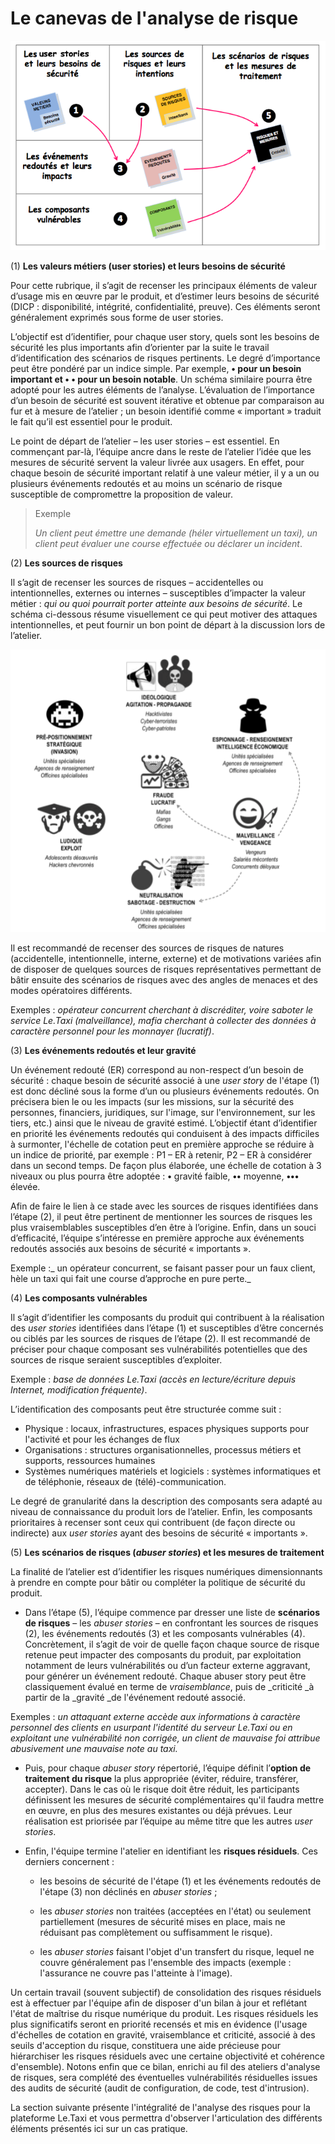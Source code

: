 # Le canevas de l'analyse de risque

![](assets/canevas.png)

\(1\) **Les valeurs métiers (user stories) et leurs besoins de sécurité**

Pour cette rubrique, il s’agit de recenser les principaux éléments de valeur d’usage mis en œuvre par le produit, et d’estimer leurs besoins de sécurité (DICP : disponibilité, intégrité, confidentialité, preuve). Ces éléments seront généralement exprimés sous forme de user stories.

L’objectif est d’identifier, pour chaque user story, quels sont les besoins de sécurité les plus importants afin d’orienter par la suite le travail d’identification des scénarios de risques pertinents. Le degré d’importance peut être pondéré par un indice simple. Par exemple, **• pour un besoin important et • • pour un besoin notable**. Un schéma similaire pourra être adopté pour les autres éléments de l’analyse. L’évaluation de l’importance d’un besoin de sécurité est souvent itérative et obtenue par comparaison au fur et à mesure de l’atelier ; un besoin identifié comme « important » traduit le fait qu’il est essentiel pour le produit.

Le point de départ de l’atelier – les user stories – est essentiel. En commençant par-là, l’équipe ancre dans le reste de l’atelier l’idée que les mesures de sécurité servent la valeur livrée aux usagers. En effet, pour chaque besoin de sécurité important relatif à une valeur métier, il y a un ou plusieurs événements redoutés et au moins un scénario de risque susceptible de compromettre la proposition de valeur.

> Exemple
> 
> _Un client peut émettre une demande \(héler virtuellement un taxi\), un client peut évaluer une course effectuée ou déclarer un incident_.

\(2\) **Les sources de risques**

Il s’agit de recenser les sources de risques – accidentelles ou intentionnelles, externes ou internes – susceptibles d’impacter la valeur métier : _qui ou quoi pourrait porter atteinte aux besoins de sécurité_. Le schéma ci-dessous résume visuellement ce qui peut motiver des attaques intentionnelles, et peut fournir un bon point de départ à la discussion lors de l’atelier.

![](assets/sources.png)

Il est recommandé de recenser des sources de risques de natures \(accidentelle, intentionnelle, interne, externe\) et de motivations variées afin de disposer de quelques sources de risques représentatives permettant de bâtir ensuite des scénarios de risques avec des angles de menaces et des modes opératoires différents.

Exemples : _opérateur concurrent cherchant à discréditer, voire saboter le service Le.Taxi \(malveillance\), mafia cherchant à collecter des données à caractère personnel pour les monnayer \(lucratif\)_.

\(3\) **Les événements redoutés et leur gravité**

Un événement redouté \(ER\) correspond au non-respect d’un besoin de sécurité : chaque besoin de sécurité associé à une _user story_ de l'étape \(1\) est donc décliné sous la forme d’un ou plusieurs événements redoutés. On précisera bien le ou les impacts \(sur les missions, sur la sécurité des personnes, financiers, juridiques, sur l'image, sur l'environnement, sur les tiers, etc.\) ainsi que le niveau de gravité estimé. L’objectif étant d’identifier en priorité les événements redoutés qui conduisent à des impacts difficiles à surmonter, l'échelle de cotation peut en première approche se réduire à un indice de priorité, par exemple : P1 – ER à retenir, P2 – ER à considérer dans un second temps. De façon plus élaborée, une échelle de cotation à 3 niveaux ou plus pourra être adoptée : **•** gravité faible, **••** moyenne, **•••** élevée.

Afin de faire le lien à ce stade avec les sources de risques identifiées dans l’étape \(2\), il peut être pertinent de mentionner les sources de risques les plus vraisemblables susceptibles d’en être à l’origine. Enfin, dans un souci d’efficacité, l’équipe s’intéresse en première approche aux événements redoutés associés aux besoins de sécurité « importants ».

Exemple :_ un opérateur concurrent, se faisant passer pour un faux client, hèle un taxi qui fait une course d’approche en pure perte._

\(4\) **Les composants vulnérables**

Il s’agit d’identifier les composants du produit qui contribuent à la réalisation des _user stories_ identifiées dans l’étape \(1\) et susceptibles d’être concernés ou ciblés par les sources de risques de l’étape \(2\). Il est recommandé de préciser pour chaque composant ses vulnérabilités potentielles que des sources de risque seraient susceptibles d’exploiter.

Exemple : _base de données Le.Taxi \(accès en lecture/écriture depuis Internet, modification fréquente\)_.

L’identification des composants peut être structurée comme suit :

* Physique : locaux, infrastructures, espaces physiques supports pour l'activité et pour les échanges de flux 
* Organisations : structures organisationnelles, processus métiers et supports, ressources humaines
* Systèmes numériques matériels et logiciels : systèmes informatiques et de téléphonie, réseaux de \(télé\)-communication.

Le degré de granularité dans la description des composants sera adapté au niveau de connaissance du produit lors de l’atelier. Enfin, les composants prioritaires à recenser sont ceux qui contribuent \(de façon directe ou indirecte\) aux _user stories_ ayant des besoins de sécurité « importants ».

\(5\) **Les scénarios de risques \(**_**abuser stories**_**\) et les mesures de traitement**

La finalité de l’atelier est d’identifier les risques numériques dimensionnants à prendre en compte pour bâtir ou compléter la politique de sécurité du produit.

* Dans l’étape \(5\), l’équipe commence par dresser une liste de **scénarios de risques** – les _abuser stories_ – en confrontant les sources de risques \(2\), les événements redoutés \(3\) et les composants vulnérables \(4\). Concrètement, il s’agit de voir de quelle façon chaque source de risque retenue peut impacter des composants du produit, par exploitation notamment de leurs vulnérabilités ou d’un facteur externe aggravant, pour générer un événement redouté. Chaque abuser story peut être classiquement évalué en terme de _vraisemblance_, puis de _criticité _à partir de la \_gravité \_de l'événement redouté associé.

Exemples :  _un attaquant externe accède aux informations à caractère personnel des clients en usurpant l'identité du serveur Le.Taxi ou en exploitant une vulnérabilité non corrigée, un client de mauvaise foi attribue abusivement une mauvaise note au taxi._

* Puis, pour chaque _abuser story_ répertorié, l’équipe définit l’**option de traitement du risque** la plus appropriée \(éviter, réduire, transférer, accepter\). Dans le cas où le risque doit être réduit, les participants définissent les mesures de sécurité complémentaires qu'il faudra mettre en œuvre, en plus des mesures existantes ou déjà prévues. Leur réalisation est priorisée par l’équipe au même titre que les autres _user stories_.

* Enfin, l'équipe termine l'atelier en identifiant les **risques résiduels**. Ces derniers concernent :

  * les besoins de sécurité de l'étape \(1\) et les événements redoutés de l'étape \(3\) non déclinés en _abuser stories_ ;

  * les _abuser stories_ non traitées \(acceptées en l'état\) ou seulement partiellement \(mesures de sécurité mises en place, mais ne réduisant pas complètement ou suffisamment le risque\).

  * les _abuser stories_ faisant l'objet d'un transfert du risque, lequel ne couvre généralement pas l'ensemble des impacts \(exemple : l'assurance ne couvre pas l'atteinte à l'image\).

Un certain travail \(souvent subjectif\) de consolidation des risques résiduels est à effectuer par l'équipe afin de disposer d'un bilan à jour et reflétant l'état de maîtrise du risque numérique du produit. Les risques résiduels les plus significatifs seront en priorité recensés et mis en évidence \(l'usage d'échelles de cotation en gravité, vraisemblance et criticité, associé à des seuils d'acception du risque, constituera une aide précieuse pour hiérarchiser les risques résiduels avec une certaine objectivité et cohérence d'ensemble\). Notons enfin que ce bilan, enrichi au fil des ateliers d'analyse de risques, sera complété des éventuelles vulnérabilités résiduelles issues des audits de sécurité \(audit de configuration, de code, test d'intrusion\).

La section suivante présente l'intégralité de l'analyse des risques pour la plateforme Le.Taxi et vous permettra d'observer l'articulation des différents éléments présentés ici sur un cas pratique.

